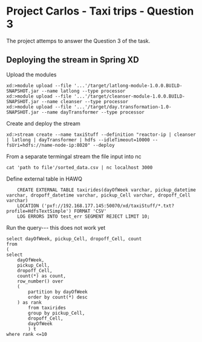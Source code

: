 Project Carlos - Taxi trips - Question 3
============================================

The project attemps to answer the Question 3 of the task.


## Deploying the stream in Spring XD


Upload the modules
    
    xd:>module upload --file '...'/target/latlong-module-1.0.0.BUILD-SNAPSHOT.jar --name latlong --type processor
    xd:>module upload --file '...'/target/cleanser-module-1.0.0.BUILD-SNAPSHOT.jar --name cleanser --type processor
    xd:>module upload --file '...'/target/day.transformation-1.0-SNAPSHOT.jar --name dayTransformer --type processor

Create and deploy the stream
    
    xd:>stream create --name taxiStuff --definition "reactor-ip | cleanser | latlong | dayTransformer | hdfs --idleTimeout=10000 --fsUri=hdfs://name-node-ip:8020" --deploy

From a separate termingal stream the file input into nc

    cat 'path to file'/sorted_data.csv | nc localhost 3000


Define external table in HAWQ
        
        CREATE EXTERNAL TABLE taxirides(dayOfWeek varchar, pickup_datetime varchar, dropoff_datetime varchar, pickup_Cell varchar, dropoff_Cell varchar)    
        LOCATION ('pxf://192.168.177.145:50070/xd/taxiStuff/*.txt?profile=HdfsTextSimple') FORMAT 'CSV'
        LOG ERRORS INTO test_err SEGMENT REJECT LIMIT 10;


Run the query--- this does not work yet
    
    select dayOfWeek, pickup_Cell, dropoff_Cell, count
    from
    (
	select 
		dayOfWeek,
		pickup_Cell,
		dropoff_Cell,
		count(*) as count,
		row_number() over
		(
			partition by dayOfWeek
			order by count(*) desc
		) as rank
	        from taxirides
	        group by pickup_Cell,
	        dropoff_Cell,
	        dayOfWeek
            ) t
    where rank <=10
